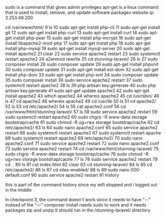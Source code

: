 sudo is a command that gives admin privileges
apt-get is a linux command that is used to install, remove, and update software packages
website ip: 3.253.49.200

 cd /var/www/html/
    9  ls
   10  sudo apt-get install php-cli
   11  sudo apt-get install git
   12  sudo apt-get install php-curl
   13  sudo apt-get install curl
   14  sudo apt-get install php-pear
   15  sudo apt-get install php-mcrypt
   16  sudo apt-get install libapache2-mod-php
   17  sudo apt-get install php
   18  sudo apt-get install php-mysql
   19  sudo apt-get install mysql-server
   20  sudo apt-get install apache2
   21  clear
   22  sudo service apache2 restart
   23  sudo systemctl restart apache2
   24  a2enmod rewrite
   25  cd stunning-laravel/
   26  ls
   27  sudo composer install
   28  sudo composer update
   29  sudo apt-get install phpunit
   30  sudo composer update
   31  sudo apt-get install est-dom
   32  sudo apt-get install php-dom
   33  sudo apt-get install php-xml
   34  sudo composer update
   35  sudo composer install
   36  sudo service apache2 restart
   37  sudo systemctl restart apache2
   38  ls
   39  php artisan key:generate
   40  sudo php artisan key:generate
   41  sudo apt-get update apache2
   42  sudo apt-get install apache2
   43  which apache2
   44  whereis apache2
   45  cd /usr/sbin/
   46  ls
   47  cd apache2
   48  whereis apache2
   49  cd /usr/lib
   50  ls
   51  cd apache2/
   52  ls
   53  cd /etc/apache2/
   54  ls
   55  cat apache2.conf
   56  cd /var/www/html/stunning-laravel/
   57  ls
   58  sudo service apache2 restart
   59  sudo systemctl restart apache2
   60  sudo chgrp -R www-data storage bootstrap/cache
   61  sudo chmod -R ug+rwx storage bootstrap/cache
   62  cd /etc/apache2/
   63  ls
   64  sudo nano apache2.conf
   65  sudo service apache2 restart
   66  sudo systemctl restart apache2
   67  sudo systemctl restart apache
   68  sudo systemctl restart apache2
   69  /etc/apache2/
   70  sudo nano apache2.conf
   71  sudo service apache2 restart
   72  sudo nano apache2.conf
   73  sudo service apache2 restart
   74  cd /var/www/html/stunning-laravel/
   75  sudo chgrp -R www-data storage bootstrap/cache
   76  sudo chmod -R ug+rwx storage bootstrap/cache
   77  ls
   78  sudo service apache2 restart
   79  cd ..
   80  ls
   81  cat index.html
   82  clear
   83  cd stunning-laravel/
   84  ls
   85  cd /etc/apache2/
   86  ls
   87  cd sites-enabled/
   88  ls
   89  sudo nano 000-default.conf
   90  sudo service apache2 restart
   91  history
   
   
this is part of the command history since my wifi stopped and i logged out in the middle

In checkpoint 3, the command doesn't work since it needs to have "--" instead of the "—"
composer install needs sudo to work and it needs packages zip and unzip it should run in the /stunning-laravel/ directory


